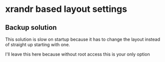 # xrandr based layout settings

## Backup solution

This solution is slow on startup because it has to change the layout
instead of straight up starting with one.

I'll leave this here because without root access this is your only option
